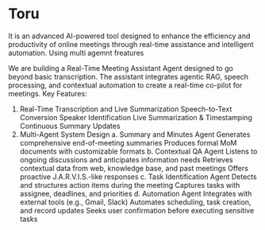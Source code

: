 # Toru
 It is an advanced AI-powered tool designed to enhance the efficiency  and productivity of online meetings through real-time assistance and intelligent automation. Using multi agemnt freatures

 We are building a Real-Time Meeting Assistant Agent designed to go beyond basic transcription. The assistant 
integrates agentic RAG, speech processing, and contextual automation to create a real-time co-pilot for meetings.
 Key Features:
 1. Real-Time Transcription and Live Summarization
 Speech-to-Text Conversion
 Speaker Identification
 Live Summarization & Timestamping
 Continuous Summary Updates
 2. Multi-Agent System Design
 a. Summary and Minutes Agent
 Generates comprehensive end-of-meeting summaries
 Produces formal MoM documents with customizable formats
 b. Contextual QA Agent
 Listens to ongoing discussions and anticipates information needs
 Retrieves contextual data from web, knowledge base, and past meetings
 Offers proactive J.A.R.V.I.S.-like responses
 c. Task Identification Agent
 Detects and structures action items during the meeting
 Captures tasks with assignee, deadlines, and priorities
 d. Automation Agent
 Integrates with external tools (e.g., Gmail,  Slack)
 Automates scheduling, task creation, and record updates
 Seeks user confirmation before executing sensitive tasks

